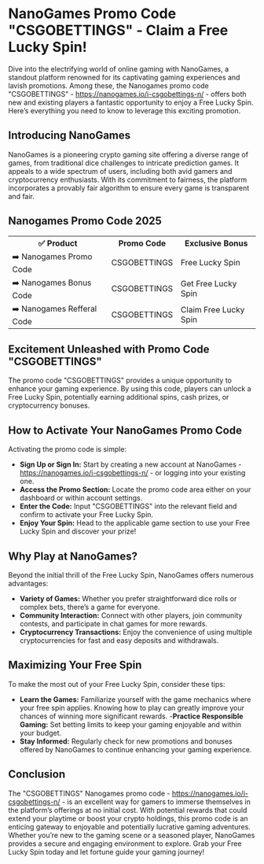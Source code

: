 <h1>NanoGames Promo Code "CSGOBETTINGS" - Claim a Free Lucky Spin!</h1>

Dive into the electrifying world of online gaming with NanoGames, a standout platform renowned for its captivating gaming experiences and lavish promotions. Among these, the Nanogames promo code "CSGOBETTINGS" - https://nanogames.io/i-csgobettings-n/ - offers both new and existing players a fantastic opportunity to enjoy a Free Lucky Spin. Here’s everything you need to know to leverage this exciting promotion.

<h2>Introducing NanoGames</h2>

NanoGames is a pioneering crypto gaming site offering a diverse range of games, from traditional dice challenges to intricate prediction games. It appeals to a wide spectrum of users, including both avid gamers and cryptocurrency enthusiasts. With its commitment to fairness, the platform incorporates a provably fair algorithm to ensure every game is transparent and fair.

<H2>Nanogames Promo Code 2025</H2>
 <table>
  <tr>
    <th>✅ Product</th>
    <th>Promo Code</th>
    <th>Exclusive Bonus</th>
  </tr>
  <tr>
    <td>➡️ Nanogames Promo Code</td>
    <td>CSGOBETTINGS</td>
    <td>Free Lucky Spin</td>
  </tr>
  <tr>
   <td>➡️ Nanogames Bonus Code</td>
    <td>CSGOBETTINGS</td>
    <td>Get Free Lucky Spin</td>
  </tr>
  <tr>
  <td>➡️ Nanogames Refferal Code</td>
    <td>CSGOBETTINGS</td>
      <td>Claim Free Lucky Spin</td>
  </tr>
</table>

<h2>Excitement Unleashed with Promo Code "CSGOBETTINGS"</h2>

The promo code "CSGOBETTINGS" provides a unique opportunity to enhance your gaming experience. By using this code, players can unlock a Free Lucky Spin, potentially earning additional spins, cash prizes, or cryptocurrency bonuses.

<h2>How to Activate Your NanoGames Promo Code</h2>

Activating the promo code is simple:

- **Sign Up or Sign In:** Start by creating a new account at NanoGames - https://nanogames.io/i-csgobettings-n/ - or logging into your existing one.
- **Access the Promo Section:** Locate the promo code area either on your dashboard or within account settings.
- **Enter the Code:** Input "CSGOBETTINGS" into the relevant field and confirm to activate your Free Lucky Spin.
- **Enjoy Your Spin:** Head to the applicable game section to use your Free Lucky Spin and discover your prize!

<h2>Why Play at NanoGames?</h2>

Beyond the initial thrill of the Free Lucky Spin, NanoGames offers numerous advantages:

- **Variety of Games:** Whether you prefer straightforward dice rolls or complex bets, there’s a game for everyone.
- **Community Interaction:** Connect with other players, join community contests, and participate in chat games for more rewards.
- **Cryptocurrency Transactions:** Enjoy the convenience of using multiple cryptocurrencies for fast and easy deposits and withdrawals.

<h2>Maximizing Your Free Spin</h2>

To make the most out of your Free Lucky Spin, consider these tips:

- **Learn the Games:** Familiarize yourself with the game mechanics where your free spin applies. Knowing how to play can greatly improve your chances of winning more significant rewards.
 -**Practice Responsible Gaming:** Set betting limits to keep your gaming enjoyable and within your budget.
- **Stay Informed:** Regularly check for new promotions and bonuses offered by NanoGames to continue enhancing your gaming experience.

<h2>Conclusion</h2>

The "CSGOBETTINGS" Nanogames promo code - https://nanogames.io/i-csgobettings-n/ - is an excellent way for gamers to immerse themselves in the platform’s offerings at no initial cost. With potential rewards that could extend your playtime or boost your crypto holdings, this promo code is an enticing gateway to enjoyable and potentially lucrative gaming adventures. Whether you’re new to the gaming scene or a seasoned player, NanoGames provides a secure and engaging environment to explore. Grab your Free Lucky Spin today and let fortune guide your gaming journey!
